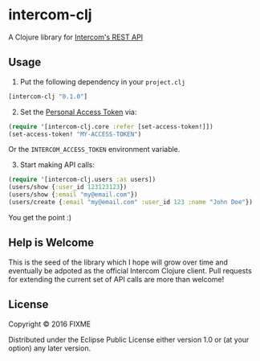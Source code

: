 # intercom-clj

A Clojure library for [Intercom's REST API](https://developers.intercom.com/reference)

## Usage

1. Put the following dependency in your `project.clj`

```clojure
[intercom-clj "0.1.0"]
```

2. Set the  [Personal Access Token](https://developers.intercom.com/reference#section-using-personal-access-tokens) via:

```clojure
(require '[intercom-clj.core :refer [set-access-token!]])
(set-access-token! "MY-ACCESS-TOKEN")
```
Or the `INTERCOM_ACCESS_TOKEN` environment variable.

3. Start making API calls:
```clojure
(require '[intercom-clj.users :as users])
(users/show {:user_id 123123123})
(users/show {:email "my@email.com"})
(users/create {:email "my@email.com" :user_id 123 :name "John Doe"})
```

You get the point :)

## Help is Welcome

This is the seed of the library which I hope will grow over time and eventually be adpoted as the official Intercom Clojure client.
Pull requests for extending the current set of API calls are more than welcome!

## License

Copyright © 2016 FIXME

Distributed under the Eclipse Public License either version 1.0 or (at
your option) any later version.
